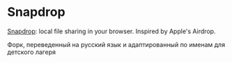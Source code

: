 # Snapdrop 

[Snapdrop](https://snapdrop.net): local file sharing in your browser. Inspired by Apple's Airdrop.

Форк, переведенный на русский язык и адаптированный по именам для детского лагеря
